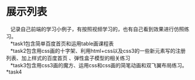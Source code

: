 展示列表
==========
    记录自己前端的学习小例子，有按照视频学习的，也有自己看到效果进行仿照练习。<br>
    *task1包含简单百度首页和运用table画课程表<br>
    *task2包含用css画的十字架、利用html+css以及css3的一些新元素写的注册列表、加上样式的百度首页
、弹性盒子模型的相关练习<br>
    *task3包含用css3画的魔方、运用css和css画的简笔动画和双飞翼布局练习。</br>
    *task4</br>
